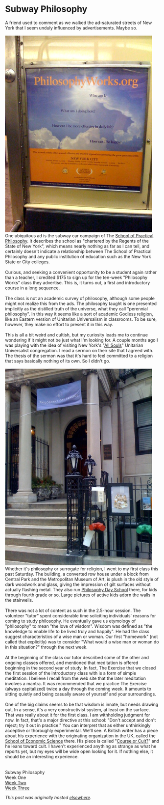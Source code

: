 # Subway Philosophy

<p>A friend used to comment as we walked the ad-saturated streets of New York that I seem unduly influenced by advertisements.  Maybe so.<br><br><a onblur="try {parent.deselectBloggerImageGracefully();} catch(e) {}" href="photo.jpg"><img src="photo.jpg" alt="" id="BLOGGER_PHOTO_ID_5157310241828651730" border="0"></a>One ubiquitous ad is the subway car campaign of The <a href="http://philosophyworks.org/">School of Practical Philosophy</a>.  It describes the school as "chartered by the Regents of the State of New York", which means nearly nothing as far as I can tell, and certainly doesn't indicate a relationship between The School of Practical Philosophy and any public institution of education such as the New York State or City colleges.<br><br>Curious, and seeking a convenient opportunity to be a student again rather than a teacher, I credited $175 to sign up for the ten-week "Philosophy Works" class they advertise.  This is, it turns out, a first and introductory course in a long sequence.<br><br>The class is not an academic survey of philosophy, although some people might not realize this from the ads.  The philosophy taught is one presented implicitly as the distilled truth of the universe, what they call "perennial philosophy".  In this way it seems like a sort of academic Godless religion, like an Eastern version of Unitarian Universalism in classrooms.  To be sure, however, they make no effort to present it in this way.<br><br>This is all a bit weird and cultish, but my curiosity leads me to continue wondering if it might not be just what I'm looking for.  A couple months ago I was playing with the idea of visiting New York's "<a href="http://www.allsoulsnyc.org/">All Souls</a>" Unitarian Universalist congregation.  I read a sermon on their site that I agreed with.  The thesis of the sermon was that it's hard to feel committed to a religion that says basically nothing of its own.  So I didn't go.<br><br><a onblur="try {parent.deselectBloggerImageGracefully();} catch(e) {}" href="photo-3.jpg"><img src="photo-3.jpg" alt="" id="BLOGGER_PHOTO_ID_5157708943642739426" border="0"></a>Whether it's philosophy or surrogate for religion, I went to my first class this past Saturday.  The building, a converted row house under a block from Central Park and the Metropolitan Museum of Art, is plush in the old style of dark woodwork and glass, giving the impression of gilt surfaces without actually flashing metal.  They also run <a href="http://www.philosophyday.org/">Philosophy Day School</a> there, for kids through fourth grade or so.  Large pictures of active kids adorn the walls in the stairwells.<br><br>There was not a lot of content as such in the 2.5-hour session.  The volunteer "tutor" spent considerable time soliciting individuals' reasons for coming to study philosophy.  He eventually gave us etymology of "philosophy" to mean "the love of wisdom".  Wisdom was defined as "the knowledge to enable life to be lived truly and happily".  He had the class suggest characteristics of a wise man or woman.  Our first "homework" (not called that explicitly) was to consider "What would a wise man or woman do in this situation?" through the next week.<br><br>At the beginning of the class our tutor described some of the other and ongoing classes offered, and mentioned that meditation is offered beginning in the second year of study.  In fact, The Exercise that we closed the first session of the introductory class with is a form of simple meditation.  I believe I recall from the web site that the later meditation involves a mantra.  It was recommended that we practice The Exercise (always capitalized) twice a day through the coming week.  It amounts to sitting quietly and being casually aware of yourself and your surroundings.<br><br>One of the big claims seems to be that wisdom is innate, but needs drawing out.  In a sense, it's a very constructivist system, at least on the surface.  That was really about it for the first class.  I am withholding judgment for now.  In fact, that's a major directive at this school: "Don't accept and don't reject; try it out in practice."  You can interpret that as either unthinkingly acceptive or thoroughly experimental.  We'll see.  A British writer has a piece about his experience with the originating organization in the UK, called the <a href="http://www.schooleconomicscience.org/">School of Economic Science</a> there.  His piece is called "<a href="http://www.philosophers.co.uk/current/cult.htm">Course or Cult?</a>" and he leans toward cult.  I haven't experienced anything as strange as what he reports yet, but my eyes will be wide open looking for it.  If nothing else, it should be an interesting experience.<br><br><br>Subway Philosophy<br>Week One<br><a href="http://planspace.blogspot.com/2008/01/philosophy-works-week-two.html">Week Two</a><br><a href="http://planspace.blogspot.com/2008/02/practical-philosophy.html">Week Three</a></p>


*This post was originally hosted [elsewhere](http://planspace.blogspot.com/2008/01/subway-philosophy.html).*
